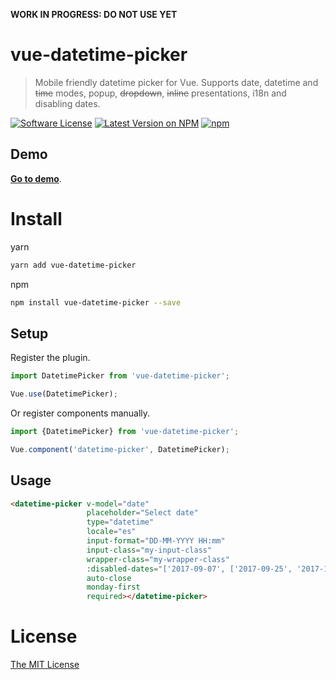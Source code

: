 **WORK IN PROGRESS: DO NOT USE YET**

# vue-datetime-picker
> Mobile friendly datetime picker for Vue. Supports date, datetime and ~~time~~ modes, popup, ~~dropdown~~, ~~inline~~ presentations, i18n and disabling dates.

[![Software License](https://img.shields.io/badge/license-MIT-brightgreen.svg?style=flat-square)](LICENSE.md)
[![Latest Version on NPM](https://img.shields.io/npm/v/vue-datetime-picker.svg?style=flat-square)](https://npmjs.com/package/vue-datetime-picker)
[![npm](https://img.shields.io/npm/dt/vue-datetime-picker.svg?style=flat-square)](https://www.npmjs.com/package/vue-datetime-picker)

## Demo

**[Go to demo](http://mariomka.github.io/vue-datetime-picker)**.

# Install

yarn

```bash
yarn add vue-datetime-picker
```

npm

```bash
npm install vue-datetime-picker --save
```

## Setup

Register the plugin.

```js
import DatetimePicker from 'vue-datetime-picker';

Vue.use(DatetimePicker);
```

Or register components manually.

```js
import {DatetimePicker} from 'vue-datetime-picker';

Vue.component('datetime-picker', DatetimePicker);
```

## Usage

```html
<datetime-picker v-model="date"
                 placeholder="Select date"
                 type="datetime"
                 locale="es"
                 input-format="DD-MM-YYYY HH:mm"
                 input-class="my-input-class"
                 wrapper-class="my-wrapper-class"
                 :disabled-dates="['2017-09-07', ['2017-09-25', '2017-10-05']]"
                 auto-close
                 monday-first
                 required></datetime-picker>
```

# License

[The MIT License](http://opensource.org/licenses/MIT)
